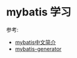 # mybatis 学习

参考:
* [mybatis中文简介](http://www.mybatis.org/mybatis-3/zh/index.html)
* [mybatis-generator](http://www.mybatis.org/generator/)